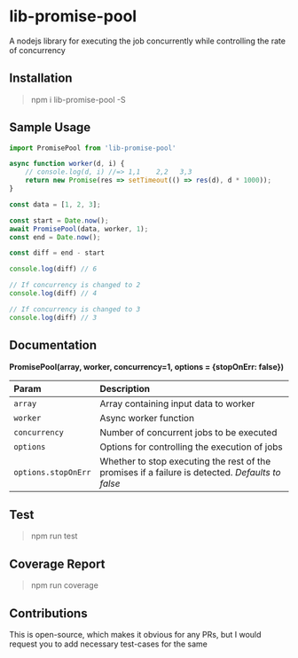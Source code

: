 # lib-promise-pool
A nodejs library for executing the job concurrently while controlling the rate of concurrency

## Installation
> npm i lib-promise-pool -S

## Sample Usage
```js
import PromisePool from 'lib-promise-pool'

async function worker(d, i) {
    // console.log(d, i) //=> 1,1    2,2   3,3
    return new Promise(res => setTimeout(() => res(d), d * 1000));
}

const data = [1, 2, 3];

const start = Date.now();
await PromisePool(data, worker, 1);
const end = Date.now();

const diff = end - start

console.log(diff) // 6

// If concurrency is changed to 2
console.log(diff) // 4

// If concurrency is changed to 3
console.log(diff) // 3

```

## Documentation
**PromisePool(array, worker, concurrency=1, options = {stopOnErr: false})**   

| Param                 | Description   |
| :-------------------- | :-----------  |
| `array`               | Array containing input data to worker |
| `worker`              | Async worker function |
| `concurrency`         | Number of concurrent jobs to be executed |
| `options`             | Options for controlling the execution of jobs |
| `options.stopOnErr`   | Whether to stop executing the rest of the promises if a failure is detected. *Defaults to false* |


## Test
> npm run test

## Coverage Report
> npm run coverage

## Contributions
This is open-source, which makes it obvious for any PRs, but I would request you to add necessary test-cases for the same 
